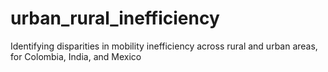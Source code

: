 # urban_rural_inefficiency
Identifying disparities in mobility inefficiency across rural and urban areas, for Colombia, India, and Mexico
